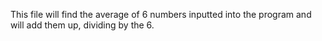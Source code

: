 This file will find the average of 6 numbers inputted into the program and will add them up, dividing by the 6.
